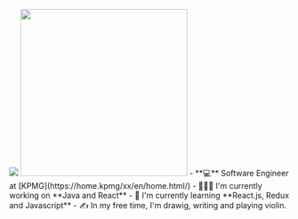 <img src="https://readme-typing-svg.herokuapp.com?color=%23FFC0D3&size=25&center=false&vCenter=false&width=433&height=75&lines=Hey!+I'm+Duygu">
<img src="https://c.tenor.com/C_W9ZHt8ZS0AAAAC/emails-college.gif" width="300" class="float-end">
- **💻** Software Engineer at [KPMG](https://home.kpmg/xx/en/home.html/)
- 👨🏻‍💻 I'm currently working on **Java and React**
- 🌱 I'm currently learning **React.js, Redux and Javascript**
- ✍️ In my free time, I'm drawig, writing and playing violin. 



